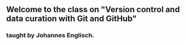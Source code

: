 ## Welcome to the class on "Version control and data curation with Git and GitHub"
### taught by Johannes Englisch.

